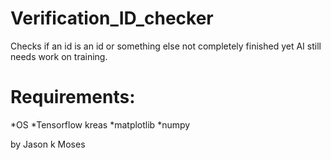# Verification_ID_checker

Checks if an id is an id or something else not completely finished yet AI still needs work on training.

# Requirements:

*OS
*Tensorflow kreas
*matplotlib
*numpy 


by Jason k Moses

